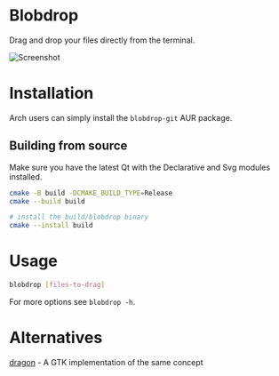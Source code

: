 # Blobdrop

Drag and drop your files directly from the terminal.

![Screenshot](https://user-images.githubusercontent.com/21310755/148108749-f472f9ef-d039-48ba-8dd8-4fe820ecb654.png)
# Installation

Arch users can simply install the `blobdrop-git` AUR package.

## Building from source

Make sure you have the latest Qt with the Declarative and Svg modules installed.

```bash
cmake -B build -DCMAKE_BUILD_TYPE=Release
cmake --build build

# install the build/blobdrop binary
cmake --install build
```

# Usage

```bash
blobdrop [files-to-drag]
```

For more options see `blobdrop -h`.

# Alternatives

[dragon](https://github.com/mwh/dragon) - A GTK implementation of the same concept
